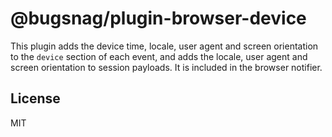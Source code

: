 # @bugsnag/plugin-browser-device

This plugin adds the device time, locale, user agent and screen orientation to the `device` section of each event, and adds the locale, user agent and screen orientation to session payloads. It is included in the browser notifier.

## License
MIT
